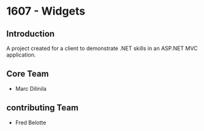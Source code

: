 # 1607 - Widgets

## Introduction

A project created for a client to demonstrate .NET skills in an ASP.NET MVC application.  

## Core Team
+ Marc Dilinila

## contributing Team
+ Fred Belotte
